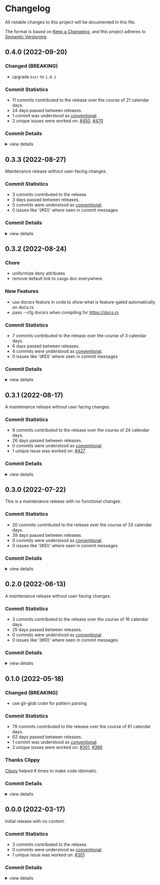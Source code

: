 # Changelog

All notable changes to this project will be documented in this file.

The format is based on [Keep a Changelog](https://keepachangelog.com/en/1.0.0/),
and this project adheres to [Semantic Versioning](https://semver.org/spec/v2.0.0.html).

## 0.4.0 (2022-09-20)

### Changed (BREAKING)

 - <csr-id-99905bacace8aed42b16d43f0f04cae996cb971c/> upgrade `bstr` to `1.0.1`

### Commit Statistics

<csr-read-only-do-not-edit/>

 - 11 commits contributed to the release over the course of 21 calendar days.
 - 24 days passed between releases.
 - 1 commit was understood as [conventional](https://www.conventionalcommits.org).
 - 2 unique issues were worked on: [#450](https://github.com/Byron/gitoxide/issues/450), [#470](https://github.com/Byron/gitoxide/issues/470)

### Commit Details

<csr-read-only-do-not-edit/>

<details><summary>view details</summary>

 * **[#450](https://github.com/Byron/gitoxide/issues/450)**
    - upgrade `bstr` to `1.0.1` ([`99905ba`](https://github.com/Byron/gitoxide/commit/99905bacace8aed42b16d43f0f04cae996cb971c))
 * **[#470](https://github.com/Byron/gitoxide/issues/470)**
    - update changelogs prior to release ([`caa7a1b`](https://github.com/Byron/gitoxide/commit/caa7a1bdef74d7d3166a7e38127a59f5ab3cfbdd))
 * **Uncategorized**
    - Merge branch 'index-from-tree' ([`172f73c`](https://github.com/Byron/gitoxide/commit/172f73cf26878d153d51790fa01853fa4ba6beb7))
    - Merge branch 'main' into filter-refs-by-spec ([`9aa1d3d`](https://github.com/Byron/gitoxide/commit/9aa1d3dc46d4b1c76af257f573aff3aeef2d3fa8))
    - Release git-features v0.22.4, git-url v0.8.0, safety bump 4 crates ([`1d4600a`](https://github.com/Byron/gitoxide/commit/1d4600ae51475c2e225f96c16c41e2c4a2b3f2aa))
    - Merge branch 'main' into filter-refs-by-spec ([`1f6e5ab`](https://github.com/Byron/gitoxide/commit/1f6e5ab15f5fd8d23719b13e6aea59cd231ac0fe))
    - Merge branch 'git_date_parse' ([`75591fb`](https://github.com/Byron/gitoxide/commit/75591fb108ce440ba2f920bebf99158b407e3046))
    - Merge branch 'main' into filter-refs-by-spec ([`51dc828`](https://github.com/Byron/gitoxide/commit/51dc8282fb77b519ff7d2c94c6bd73af306cfe8b))
    - Merge branch 'main' into filter-refs-by-spec ([`56ba481`](https://github.com/Byron/gitoxide/commit/56ba481f4c48f74f10397feb1b6dc3d7dd3704fb))
    - Merge branch 'main' into filter-refs-by-spec ([`a36c05d`](https://github.com/Byron/gitoxide/commit/a36c05d281269f3f8b297e7adc463bfb3c306663))
    - Release git-path v0.4.2, git-config-value v0.7.0 ([`c48fb31`](https://github.com/Byron/gitoxide/commit/c48fb3107d29f9a06868b0c6de40567063a656d1))
</details>

## 0.3.3 (2022-08-27)

Maintenance release without user-facing changes.

### Commit Statistics

<csr-read-only-do-not-edit/>

 - 3 commits contributed to the release.
 - 3 days passed between releases.
 - 0 commits were understood as [conventional](https://www.conventionalcommits.org).
 - 0 issues like '(#ID)' where seen in commit messages

### Commit Details

<csr-read-only-do-not-edit/>

<details><summary>view details</summary>

 * **Uncategorized**
    - Release git-attributes v0.3.3, git-ref v0.15.3, git-index v0.4.3, git-worktree v0.4.3, git-testtools v0.8.0 ([`baad4ce`](https://github.com/Byron/gitoxide/commit/baad4ce51fe0e8c0c1de1b08148d8303878ca37b))
    - prepare changelogs prior to release of git-testtools ([`7668e38`](https://github.com/Byron/gitoxide/commit/7668e38fab8891ed7e73fae3a6f5a8772e0f0d0b))
    - Release git-features v0.22.3, git-revision v0.4.4 ([`c2660e2`](https://github.com/Byron/gitoxide/commit/c2660e2503323531ba02519eaa51124ee22fec51))
</details>

## 0.3.2 (2022-08-24)

<csr-id-f7f136dbe4f86e7dee1d54835c420ec07c96cd78/>
<csr-id-533e887e80c5f7ede8392884562e1c5ba56fb9a8/>

### Chore

 - <csr-id-f7f136dbe4f86e7dee1d54835c420ec07c96cd78/> uniformize deny attributes
 - <csr-id-533e887e80c5f7ede8392884562e1c5ba56fb9a8/> remove default link to cargo doc everywhere

### New Features

 - <csr-id-b1c40b0364ef092cd52d03b34f491b254816b18d/> use docsrs feature in code to show what is feature-gated automatically on docs.rs
 - <csr-id-517677147f1c17304c62cf97a1dd09f232ebf5db/> pass --cfg docsrs when compiling for https://docs.rs

### Commit Statistics

<csr-read-only-do-not-edit/>

 - 7 commits contributed to the release over the course of 3 calendar days.
 - 6 days passed between releases.
 - 4 commits were understood as [conventional](https://www.conventionalcommits.org).
 - 0 issues like '(#ID)' where seen in commit messages

### Commit Details

<csr-read-only-do-not-edit/>

<details><summary>view details</summary>

 * **Uncategorized**
    - Release git-date v0.0.5, git-hash v0.9.8, git-features v0.22.2, git-actor v0.11.3, git-glob v0.3.2, git-quote v0.2.1, git-attributes v0.3.2, git-tempfile v2.0.4, git-lock v2.1.1, git-validate v0.5.5, git-object v0.20.2, git-ref v0.15.2, git-sec v0.3.1, git-config v0.7.0, git-credentials v0.4.0, git-diff v0.17.2, git-discover v0.4.1, git-bitmap v0.1.2, git-index v0.4.2, git-mailmap v0.3.2, git-chunk v0.3.1, git-traverse v0.16.2, git-pack v0.21.2, git-odb v0.31.2, git-packetline v0.12.7, git-url v0.7.2, git-transport v0.19.2, git-protocol v0.19.0, git-revision v0.4.2, git-refspec v0.1.0, git-worktree v0.4.2, git-repository v0.22.0, safety bump 4 crates ([`4974eca`](https://github.com/Byron/gitoxide/commit/4974eca96d525d1ee4f8cad79bb713af7a18bf9d))
    - Release git-path v0.4.1 ([`5e82346`](https://github.com/Byron/gitoxide/commit/5e823462b3deb904f5d6154a7bf114cef1988224))
    - Merge branch 'example-new-repo' ([`946dd3a`](https://github.com/Byron/gitoxide/commit/946dd3a80522ef437e09528a93aa1433f01b0ee8))
    - use docsrs feature in code to show what is feature-gated automatically on docs.rs ([`b1c40b0`](https://github.com/Byron/gitoxide/commit/b1c40b0364ef092cd52d03b34f491b254816b18d))
    - uniformize deny attributes ([`f7f136d`](https://github.com/Byron/gitoxide/commit/f7f136dbe4f86e7dee1d54835c420ec07c96cd78))
    - pass --cfg docsrs when compiling for https://docs.rs ([`5176771`](https://github.com/Byron/gitoxide/commit/517677147f1c17304c62cf97a1dd09f232ebf5db))
    - remove default link to cargo doc everywhere ([`533e887`](https://github.com/Byron/gitoxide/commit/533e887e80c5f7ede8392884562e1c5ba56fb9a8))
</details>

## 0.3.1 (2022-08-17)

A maintenance release without user facing changes.

### Commit Statistics

<csr-read-only-do-not-edit/>

 - 9 commits contributed to the release over the course of 24 calendar days.
 - 26 days passed between releases.
 - 0 commits were understood as [conventional](https://www.conventionalcommits.org).
 - 1 unique issue was worked on: [#427](https://github.com/Byron/gitoxide/issues/427)

### Commit Details

<csr-read-only-do-not-edit/>

<details><summary>view details</summary>

 * **[#427](https://github.com/Byron/gitoxide/issues/427)**
    - make fmt ([`4b320e7`](https://github.com/Byron/gitoxide/commit/4b320e773368ac5e8c38dd8a779ef3d6d2d024ec))
 * **Uncategorized**
    - Release git-date v0.0.3, git-actor v0.11.1, git-attributes v0.3.1, git-tempfile v2.0.3, git-object v0.20.1, git-ref v0.15.1, git-config v0.6.1, git-diff v0.17.1, git-discover v0.4.0, git-bitmap v0.1.1, git-index v0.4.1, git-mailmap v0.3.1, git-traverse v0.16.1, git-pack v0.21.1, git-odb v0.31.1, git-packetline v0.12.6, git-url v0.7.1, git-transport v0.19.1, git-protocol v0.18.1, git-revision v0.4.0, git-worktree v0.4.1, git-repository v0.21.0, safety bump 5 crates ([`c96473d`](https://github.com/Byron/gitoxide/commit/c96473dce21c3464aacbc0a62d520c1a33172611))
    - prepare changelogs prior to reelase ([`c06ae1c`](https://github.com/Byron/gitoxide/commit/c06ae1c606b6af9c2a12021103d99c2810750d60))
    - Release git-hash v0.9.7, git-features v0.22.1 ([`232784a`](https://github.com/Byron/gitoxide/commit/232784a59ded3e8016e4257c7e146ad385cdd64a))
    - Merge branch 'write-index-files' into write-index-v2 ([`cddc2ca`](https://github.com/Byron/gitoxide/commit/cddc2ca06f63f66e887ff821452d1f56fb08fe6a))
    - improve docs and use 'new-style' in error messages. ([`e36d83e`](https://github.com/Byron/gitoxide/commit/e36d83e62eb7969726e7c8b3d25dbb743a508f8a))
    - Add docs for `git-attributes` ([`0eabea9`](https://github.com/Byron/gitoxide/commit/0eabea9772ce67f70442bc8ded02a7e82f5c17cc))
    - refactor ([`1cbc142`](https://github.com/Byron/gitoxide/commit/1cbc142d37599f4d7bfaf9cb07de41ee4b3f4c24))
    - Merge branch 'main' into pathspec ([`7b61506`](https://github.com/Byron/gitoxide/commit/7b615060712565f515515e35a3e8346278ad770c))
</details>

## 0.3.0 (2022-07-22)

This is a maintenance release with no functional changes.

### Commit Statistics

<csr-read-only-do-not-edit/>

 - 20 commits contributed to the release over the course of 33 calendar days.
 - 39 days passed between releases.
 - 0 commits were understood as [conventional](https://www.conventionalcommits.org).
 - 0 issues like '(#ID)' where seen in commit messages

### Commit Details

<csr-read-only-do-not-edit/>

<details><summary>view details</summary>

 * **Uncategorized**
    - Release git-hash v0.9.6, git-features v0.22.0, git-date v0.0.2, git-actor v0.11.0, git-glob v0.3.1, git-path v0.4.0, git-attributes v0.3.0, git-tempfile v2.0.2, git-object v0.20.0, git-ref v0.15.0, git-sec v0.3.0, git-config v0.6.0, git-credentials v0.3.0, git-diff v0.17.0, git-discover v0.3.0, git-index v0.4.0, git-mailmap v0.3.0, git-traverse v0.16.0, git-pack v0.21.0, git-odb v0.31.0, git-url v0.7.0, git-transport v0.19.0, git-protocol v0.18.0, git-revision v0.3.0, git-worktree v0.4.0, git-repository v0.20.0, git-commitgraph v0.8.0, gitoxide-core v0.15.0, gitoxide v0.13.0, safety bump 22 crates ([`4737b1e`](https://github.com/Byron/gitoxide/commit/4737b1eea1d4c9a8d5a69fb63ecac5aa5d378ae5))
    - prepare changelog prior to release ([`3c50625`](https://github.com/Byron/gitoxide/commit/3c50625fa51350ec885b0f38ec9e92f9444df0f9))
    - refactor ([`63baa75`](https://github.com/Byron/gitoxide/commit/63baa752901388a46a4211c70f3b3a64aa36d4ec))
    - refactor of `Name` and `Assignment` ([`6449e77`](https://github.com/Byron/gitoxide/commit/6449e77e11ef0d25c2990f1c29e9fbea3c97fb0a))
    - refactor ([`e83879c`](https://github.com/Byron/gitoxide/commit/e83879cee1666ba927a95c05c714d132a109eeef))
    - impl '.as_ref()' for State ([`82074d5`](https://github.com/Byron/gitoxide/commit/82074d5e026c31b382cf97eade22eeca1bce3390))
    - use "to_owned" instead of "into" ([`35c6d38`](https://github.com/Byron/gitoxide/commit/35c6d38088e09d88b30e12538e175a4a286980cd))
    - assure document-features are available in all 'usable' and 'early' crates ([`238581c`](https://github.com/Byron/gitoxide/commit/238581cc46c7288691eed37dc7de5069e3d86721))
    - refactor ([`3be7a2d`](https://github.com/Byron/gitoxide/commit/3be7a2dc3cb8f476184555a1c62e230b7703db54))
    - fix build ([`1838f3d`](https://github.com/Byron/gitoxide/commit/1838f3db13eae6d278264dcdbc48d202de992349))
    - refactor ([`957356b`](https://github.com/Byron/gitoxide/commit/957356b4e5ea30ff5fa4390859f9e91093df9feb))
    - fix rust fmt issue ([`a9cb68b`](https://github.com/Byron/gitoxide/commit/a9cb68b5e04e11dc1bd7a4dc152001f26a87a445))
    - implement name::error for git-attributes ([`0849ebf`](https://github.com/Byron/gitoxide/commit/0849ebf4bc2052d7886f9425800a547bf530e967))
    - Merge branch 'main' into pathspec ([`f4fe879`](https://github.com/Byron/gitoxide/commit/f4fe879ab3161fdb135354939b85408197d8a953))
    - Merge branch 'main' into pathspec ([`89ea12b`](https://github.com/Byron/gitoxide/commit/89ea12b558bcc056b892193ee8fb44b8664b5da4))
    - refactor ([`9945ceb`](https://github.com/Byron/gitoxide/commit/9945ceb0a99c1343cb6e652e44900b36d3786e22))
    - refactor ([`3b2bab8`](https://github.com/Byron/gitoxide/commit/3b2bab89172b86068bda9704bc9d69690bcfb2ba))
    - quickerror to thiserror ([`da84b67`](https://github.com/Byron/gitoxide/commit/da84b675d3e825d2f815957fbed9928a0480ea4a))
    - protected attribute name via "AttributeName" type ([`7bb408e`](https://github.com/Byron/gitoxide/commit/7bb408e631138854a6dff85ce356da96f61367de))
    - Release git-path v0.3.0, safety bump 14 crates ([`400c9be`](https://github.com/Byron/gitoxide/commit/400c9bec49e4ec5351dc9357b246e7677a63ea35))
</details>

## 0.2.0 (2022-06-13)

A maintenance release without user-facing changes.

### Commit Statistics

<csr-read-only-do-not-edit/>

 - 3 commits contributed to the release over the course of 16 calendar days.
 - 25 days passed between releases.
 - 0 commits were understood as [conventional](https://www.conventionalcommits.org).
 - 0 issues like '(#ID)' where seen in commit messages

### Commit Details

<csr-read-only-do-not-edit/>

<details><summary>view details</summary>

 * **Uncategorized**
    - Release git-date v0.0.1, git-hash v0.9.5, git-features v0.21.1, git-actor v0.10.1, git-path v0.2.0, git-attributes v0.2.0, git-ref v0.14.0, git-sec v0.2.0, git-config v0.5.0, git-credentials v0.2.0, git-discover v0.2.0, git-pack v0.20.0, git-odb v0.30.0, git-url v0.6.0, git-transport v0.18.0, git-protocol v0.17.0, git-revision v0.2.1, git-worktree v0.3.0, git-repository v0.19.0, safety bump 13 crates ([`a417177`](https://github.com/Byron/gitoxide/commit/a41717712578f590f04a33d27adaa63171f25267))
    - update changelogs prior to release ([`bb424f5`](https://github.com/Byron/gitoxide/commit/bb424f51068b8a8e762696890a55ab48900ab980))
    - branch start, upgrade to compact_str v0.4 ([`b2f56d5`](https://github.com/Byron/gitoxide/commit/b2f56d5a279dae745d9c2c80ebe599c00e72c0d7))
</details>

## 0.1.0 (2022-05-18)

### Changed (BREAKING)

 - <csr-id-120d9085c35ac72d4b83daee7f2cb59fde91890e/> use git-glob crate for pattern parsing

### Commit Statistics

<csr-read-only-do-not-edit/>

 - 79 commits contributed to the release over the course of 61 calendar days.
 - 62 days passed between releases.
 - 1 commit was understood as [conventional](https://www.conventionalcommits.org).
 - 2 unique issues were worked on: [#301](https://github.com/Byron/gitoxide/issues/301), [#366](https://github.com/Byron/gitoxide/issues/366)

### Thanks Clippy

<csr-read-only-do-not-edit/>

[Clippy](https://github.com/rust-lang/rust-clippy) helped 6 times to make code idiomatic. 

### Commit Details

<csr-read-only-do-not-edit/>

<details><summary>view details</summary>

 * **[#301](https://github.com/Byron/gitoxide/issues/301)**
    - update changelogs prior to release ([`84cb256`](https://github.com/Byron/gitoxide/commit/84cb25614a5fcddff297c1713eba4efbb6ff1596))
    - adjust for different errors on windows when handling errors opening files… ([`9625829`](https://github.com/Byron/gitoxide/commit/962582996bb8d53739393acfcd150e9aa5132bae))
    - The first indication that directory-based excludes work ([`e868acc`](https://github.com/Byron/gitoxide/commit/e868acce2e7c3e2501497bf630e3a54f349ad38e))
    - adapt to changes in git-path ([`cc2d810`](https://github.com/Byron/gitoxide/commit/cc2d81012d107da7a61bf4de5b28342dea5083b7))
    - adapt to all changes in git-path with bstr support ([`f158648`](https://github.com/Byron/gitoxide/commit/f158648aef8ad94d86550ceb2eeb20efb3df7596))
    - Use `git-path` crate instead of `git_features::path` ([`47e607d`](https://github.com/Byron/gitoxide/commit/47e607dc256a43a3411406c645eb7ff04239dd3a))
    - adjustments to go along with changes in git-features ([`c55cac6`](https://github.com/Byron/gitoxide/commit/c55cac6a1ada77619bb5723717a5a6d757499fa9))
    - add option to not follow symlinks when reading attribute files ([`5d619e6`](https://github.com/Byron/gitoxide/commit/5d619e66d48cf955958a0e844e832ed59756124f))
    - First primitive ignore pattern test works ([`0424136`](https://github.com/Byron/gitoxide/commit/04241367e8ce99ce6c7583d5dac4955fad3d6542))
    - re-export `git-glob` as its `Case` type is part of the public API ([`4b72045`](https://github.com/Byron/gitoxide/commit/4b7204516a7c61162a2940eb66e8a7c64bf78ce7))
    - Sketch how attribute states can be used ([`d80b321`](https://github.com/Byron/gitoxide/commit/d80b321cf1863ad4436e69c0ee436f628f72531a))
    - also skip negative attribute patterns ([`04ab5d3`](https://github.com/Byron/gitoxide/commit/04ab5d3ed351dc0d0b64226a3d8710ae8b522b70))
    - Allow basename matches to work like before ([`4f6cefc`](https://github.com/Byron/gitoxide/commit/4f6cefc96bea5f116eb26a9de8095271fd0f58e2))
    - adapt to changes in git-glob and add failing test ([`cd58a1c`](https://github.com/Byron/gitoxide/commit/cd58a1c3445f97fd73d68e9f6b0af988806bea0d))
    - refactor ([`fe9fb4c`](https://github.com/Byron/gitoxide/commit/fe9fb4cbab2def0d85fb1d961b911d7f7e62dbcc))
    - Fix crate release size by adding includes ([`f06f666`](https://github.com/Byron/gitoxide/commit/f06f666a8919a1a844a18aed8895a824534f1ae9))
    - try using compatct_str for attribute storage ([`50b8c64`](https://github.com/Byron/gitoxide/commit/50b8c647c85793bd82dab1ac5bf6882884c2d11c))
    - generalize parsing of paths in pattern lists ([`f66c27e`](https://github.com/Byron/gitoxide/commit/f66c27e41670d0702e78739bed5ca8575d22cf1a))
    - support for loading per-directory pattern lists as well ([`457c921`](https://github.com/Byron/gitoxide/commit/457c921ef96c0d276e287009d3f8292ba1bface9))
    - more pendantic baseline parsing ([`99c7b5f`](https://github.com/Byron/gitoxide/commit/99c7b5fee5f95d9840238eb96077f3b4af5df7b8))
    - first succeding tests for global repository excludes ([`4a1e797`](https://github.com/Byron/gitoxide/commit/4a1e79780374726b84be0de44d1e1907c2a6a68e))
    - enforce nicer/unified names so use struct instead of tuple ([`4c9a51e`](https://github.com/Byron/gitoxide/commit/4c9a51ee7206a90a07199d6a36a59f4e16a2d6bc))
    - refactor ([`0852f13`](https://github.com/Byron/gitoxide/commit/0852f132b2d49b674891b85c401a8e4a9463e385))
    - Baseline tests for global excludes and instantiation of pattern lists from files ([`afbb295`](https://github.com/Byron/gitoxide/commit/afbb295b7917c183e0923e018428c7e51e9b6a96))
    - Basic match group pattern matching ([`cc1312d`](https://github.com/Byron/gitoxide/commit/cc1312dc06d1dccfa2e3cf0ae134affa9a3fa947))
    - adapt to changes in git-glob ([`0effef0`](https://github.com/Byron/gitoxide/commit/0effef039b15417bbc225083d427ba1973bf1e0e))
    - push base path handling to the caller ([`e4b57b1`](https://github.com/Byron/gitoxide/commit/e4b57b197884bc981b8e3c9ee8c7b5349afa594b))
    - match group from overrides ([`f4f5a11`](https://github.com/Byron/gitoxide/commit/f4f5a115e9d3cf167eca1e213310c755e53f98e2))
    - A MatchGroup for later matching in stages, and for encapsulating some knoweldge about git repositories ([`0a5b5c4`](https://github.com/Byron/gitoxide/commit/0a5b5c4682bb321747398bb90041b12a2f8bf095))
    - A sketch of something that shouldn't be: a Description to instantiate patterns ([`388a8cd`](https://github.com/Byron/gitoxide/commit/388a8cd55a31d309f5c683645fc18ace6ddf4af3))
    - adapt to changes in git-glob ([`229ac13`](https://github.com/Byron/gitoxide/commit/229ac135235ba96aff651fc865fab0d2cf61aea6))
    - make fmt ([`50ff7aa`](https://github.com/Byron/gitoxide/commit/50ff7aa7fa86e5e2a94fb15aab86470532ac3f51))
    - a way to set a globs base path ([`3d58db8`](https://github.com/Byron/gitoxide/commit/3d58db8a9abfb91600216b8fc6f4109f5289d776))
    - Keep track of absolute patterns, those that have to start with it ([`3956480`](https://github.com/Byron/gitoxide/commit/3956480e6fb5f4766a67ebf2860cae2f48125594))
    - Also parse the position of the first wildcard ([`4178a63`](https://github.com/Byron/gitoxide/commit/4178a6356ad11013ae08b6233de2bfb366bf4278))
    - prepare for upcoming wildcard-length field in glob pattern ([`a11f5d4`](https://github.com/Byron/gitoxide/commit/a11f5d441a22b844caefd31b9cb7783dd6b048ad))
    - use git-glob crate for pattern parsing ([`120d908`](https://github.com/Byron/gitoxide/commit/120d9085c35ac72d4b83daee7f2cb59fde91890e))
    - a more realistic git-attributes file for parser testing ([`42aae32`](https://github.com/Byron/gitoxide/commit/42aae3232694656e5256d9b410e7b326118eac38))
    - differentiate macro and attribute errors ([`a9e2b60`](https://github.com/Byron/gitoxide/commit/a9e2b608964eec7b6e4d7d7614941cc2e0e51ebd))
    - refactor ([`eaab5a5`](https://github.com/Byron/gitoxide/commit/eaab5a5bc97c4cc16ac5b90d9f105b348fc816a2))
    - macro parsing ([`0f677ce`](https://github.com/Byron/gitoxide/commit/0f677ceb7df4ec54ef615e4c4069f549e861f339))
    - prepare for macro support ([`1981f6f`](https://github.com/Byron/gitoxide/commit/1981f6f8e8ab719bf4f67aabff9c72cf0ec1b25b))
    - attribute name validation ([`65c416b`](https://github.com/Byron/gitoxide/commit/65c416bef3323250d0fb82085049ea68adae8001))
    - parse all kinds of attributes, lacking name validation ([`96b0fca`](https://github.com/Byron/gitoxide/commit/96b0fcad1229ad2563e5e628d24289207a165005))
    - very basic parsing of attributes ([`3409a66`](https://github.com/Byron/gitoxide/commit/3409a66a0b8f279d5c10ef4a948824e7809394da))
    - add quote tests ([`93bf118`](https://github.com/Byron/gitoxide/commit/93bf1189902f3a6bff3ea5922bf62006b983e5b5))
    - A first stab at unquoting ansi_c style patterns ([`8ec7b30`](https://github.com/Byron/gitoxide/commit/8ec7b30f6bfaab8273c1007f16a7a1375fe46239))
    - all path-related tests are green ([`81d2bf2`](https://github.com/Byron/gitoxide/commit/81d2bf2ec5f571245d56eb853306d07ede3010a2))
    - part of line handling implemented, but test still fails for good reason ([`311db97`](https://github.com/Byron/gitoxide/commit/311db977049216928bba66201620c3a08d05f07f))
    - API and first test for attributes parsing ([`ccc87de`](https://github.com/Byron/gitoxide/commit/ccc87defb4e739ccc1de8a0deae57233901f674d))
    - refactor ([`3f62795`](https://github.com/Byron/gitoxide/commit/3f627954d2e992dd56eeee82a99f7ad41e619fb2))
    - skip the BOM as well ([`0c256d3`](https://github.com/Byron/gitoxide/commit/0c256d3a60b83ae20575f26ac1a9152fd30c7b29))
    - prepare for git-attribute file parsing ([`939d210`](https://github.com/Byron/gitoxide/commit/939d210de9f490f7e4014b11b7eae51dd801b596))
    - refactor ([`9a9115f`](https://github.com/Byron/gitoxide/commit/9a9115f8db0a84818600f125b1185d1773f10d39))
    - Support for 'ends_with' matching mode ([`e9d222a`](https://github.com/Byron/gitoxide/commit/e9d222a19541e2c75370d3e2feeb24beec093859))
    - iterator actually iterates all lines in a buffer ([`6a37eee`](https://github.com/Byron/gitoxide/commit/6a37eee5292bacdaca8c97608e900872128ae9bf))
    - Make line number accessible ([`0906bed`](https://github.com/Byron/gitoxide/commit/0906bedc7525979eb02192beb007f096cd6ac45f))
    - implement most of the ignore flags ([`d95905f`](https://github.com/Byron/gitoxide/commit/d95905f57e10c90d615243ec692a81404b3571da))
    - Handle trailing whitespaces ([`9a5d089`](https://github.com/Byron/gitoxide/commit/9a5d089010c5f46dc0470a8611b88c532836f841))
    - A sketch of the parser API for ignore files ([`a161e33`](https://github.com/Byron/gitoxide/commit/a161e330fb90f23eb8760cd170316358c34f7359))
 * **[#366](https://github.com/Byron/gitoxide/issues/366)**
    - all tests (so far) green ([`67a2050`](https://github.com/Byron/gitoxide/commit/67a2050156cc809767ca026f467f35b552bea043))
    - fix serde support ([`2fb4310`](https://github.com/Byron/gitoxide/commit/2fb43102cf8bbfa9c26877d81d8fd3208fc5e183))
 * **Uncategorized**
    - Release git-hash v0.9.4, git-features v0.21.0, git-actor v0.10.0, git-glob v0.3.0, git-path v0.1.1, git-attributes v0.1.0, git-sec v0.1.0, git-config v0.3.0, git-credentials v0.1.0, git-validate v0.5.4, git-object v0.19.0, git-diff v0.16.0, git-lock v2.1.0, git-ref v0.13.0, git-discover v0.1.0, git-index v0.3.0, git-mailmap v0.2.0, git-traverse v0.15.0, git-pack v0.19.0, git-odb v0.29.0, git-packetline v0.12.5, git-url v0.5.0, git-transport v0.17.0, git-protocol v0.16.0, git-revision v0.2.0, git-worktree v0.2.0, git-repository v0.17.0, safety bump 20 crates ([`654cf39`](https://github.com/Byron/gitoxide/commit/654cf39c92d5aa4c8d542a6cadf13d4acef6a78e))
    - make fmt ([`251b6df`](https://github.com/Byron/gitoxide/commit/251b6df5dbdda24b7bdc452085f808f3acef69d8))
    - Merge branch 'git_includeif' of https://github.com/svetli-n/gitoxide into svetli-n-git_includeif ([`0e01da7`](https://github.com/Byron/gitoxide/commit/0e01da74dffedaa46190db6a7b60a2aaff190d81))
    - Merge branch 'main' into worktree-stack ([`8674c11`](https://github.com/Byron/gitoxide/commit/8674c11973e5282d087e35a71c70e418b6cc75be))
    - thanks clippy ([`5992883`](https://github.com/Byron/gitoxide/commit/59928836cb23fdc8bcf0d083ba05deccc0dbf7e0))
    - thanks clippy ([`ac53780`](https://github.com/Byron/gitoxide/commit/ac537802dde00553f9f11908e5c484aa1c7153b6))
    - thanks clippy ([`d6787e4`](https://github.com/Byron/gitoxide/commit/d6787e4e05d24c2b36fcacf2346884fed62f2fec))
    - Release git-glob v0.2.0, safety bump 3 crates ([`ab6bed7`](https://github.com/Byron/gitoxide/commit/ab6bed7e2aa19eeb9990441741008c430f373708))
    - Release git-diff v0.14.0, git-bitmap v0.1.0, git-index v0.2.0, git-tempfile v2.0.1, git-lock v2.0.0, git-mailmap v0.1.0, git-traverse v0.13.0, git-pack v0.17.0, git-quote v0.2.0, git-odb v0.27.0, git-packetline v0.12.4, git-url v0.4.0, git-transport v0.16.0, git-protocol v0.15.0, git-ref v0.12.0, git-worktree v0.1.0, git-repository v0.15.0, cargo-smart-release v0.9.0, safety bump 5 crates ([`e58dc30`](https://github.com/Byron/gitoxide/commit/e58dc3084cf17a9f618ae3a6554a7323e44428bf))
    - make fmt ([`7cf3545`](https://github.com/Byron/gitoxide/commit/7cf354509b545f7e7c99e159b5989ddfbe86273d))
    - Merge branch 'main' into mailmap ([`b2df941`](https://github.com/Byron/gitoxide/commit/b2df941feaf5ae9fa170fa49270189f3527f2eab))
    - Merge branch 'describe-rev' ([`77b7cd9`](https://github.com/Byron/gitoxide/commit/77b7cd9a7813aaa1a15d035ea42c1e3fe4eef8dd))
    - add `fixture_bytes` to test tools ([`85e3820`](https://github.com/Byron/gitoxide/commit/85e3820caa106a32c3406fd1e9e4c67fb0033bc5))
    - refactor ([`3e78ff5`](https://github.com/Byron/gitoxide/commit/3e78ff53125be2a75142534b6fd6f356b6bc8c5f))
    - thanks clippy ([`365a8f0`](https://github.com/Byron/gitoxide/commit/365a8f08134a023bac7b78f3eee7baff410ba4cb))
    - thanks clippy ([`32b0634`](https://github.com/Byron/gitoxide/commit/32b063477bc12b6b823de3dc390c3dd51012ba20))
    - thanks clippy ([`f5639b6`](https://github.com/Byron/gitoxide/commit/f5639b688df78648479fe1666a7aa2ed65ea6753))
</details>

## 0.0.0 (2022-03-17)

Initial release with no content.

### Commit Statistics

<csr-read-only-do-not-edit/>

 - 3 commits contributed to the release.
 - 0 commits were understood as [conventional](https://www.conventionalcommits.org).
 - 1 unique issue was worked on: [#301](https://github.com/Byron/gitoxide/issues/301)

### Commit Details

<csr-read-only-do-not-edit/>

<details><summary>view details</summary>

 * **[#301](https://github.com/Byron/gitoxide/issues/301)**
    - Name-crates for git-ignore and git-attributes handling ([`2e04a49`](https://github.com/Byron/gitoxide/commit/2e04a4934a42cc2bb90334cf75e4af2ab394cffa))
 * **Uncategorized**
    - Release git-attributes v0.0.0 ([`5da2e98`](https://github.com/Byron/gitoxide/commit/5da2e98001d7602480fbf561355cfbe866bdf820))
    - Release git-ignore v0.0.0, git-attributes v0.0.0 ([`c128f27`](https://github.com/Byron/gitoxide/commit/c128f27df83be2473bd1788cc58118ca4c5ba407))
</details>


